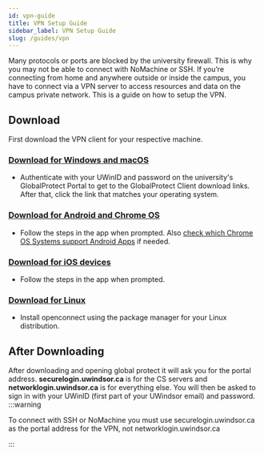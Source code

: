 ```yaml
---
id: vpn-guide
title: VPN Setup Guide
sidebar_label: VPN Setup Guide
slug: /guides/vpn
---
```


Many protocols or ports are blocked by the university firewall. This is why you may not be able to connect with NoMachine or SSH. If you’re connecting from home and anywhere outside or inside the campus, you have to connect via a VPN server to access resources and data on the campus private network. This is a guide on how to setup the VPN.

## Download

First download the VPN client for your respective machine.

### [Download for Windows and macOS](https://networklogin.uwindsor.ca/)

-   Authenticate with your UWinID and password on the university's GlobalProtect Portal to get to the GlobalProtect Client download links. After that, click the link that matches your operating system.

### [Download for Android and Chrome OS](https://networklogin.uwindsor.ca/)

-   Follow the steps in the app when prompted. Also [check which Chrome OS Systems support Android Apps](https://sites.google.com/a/chromium.org/dev/chromium-os/chrome-os-systems-supporting-android-apps) if needed.

### [Download for iOS devices](https://apps.apple.com/ca/app/globalprotect/id1400555706)

-   Follow the steps in the app when prompted.

### [Download for Linux](http://www.infradead.org/openconnect/)

-   Install openconnect using the package manager for your Linux distribution.

## After Downloading

After downloading and opening global protect it will ask you for the portal address. **securelogin.uwindsor.ca** is for the CS servers and **networklogin.uwindsor.ca** is for everything else. You will then be asked to sign in with your UWinID (first part of your UWindsor email) and password.
:::warning

To connect with SSH or NoMachine you must use securelogin.uwindsor.ca as the portal address for the VPN, not networklogin.uwindsor.ca

:::
